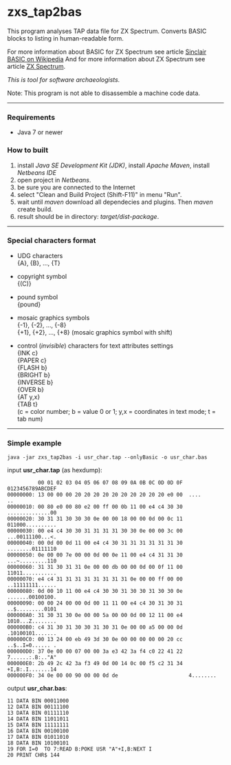 
zxs_tap2bas
===========

This program analyses TAP data file for ZX Spectrum. Converts BASIC blocks to listing in human-readable form. 

For more information about BASIC for ZX Spectrum see article
[Sinclair BASIC on Wikipedia](https://en.wikipedia.org/wiki/Sinclair_BASIC)
And for more information about ZX Spectrum see article
[ZX Spectrum](https://en.wikipedia.org/wiki/ZX_Spectrum).

*This is tool for software archaeologists.*

Note: This program is not able to disassemble a machine code data.


<hr>

### Requirements
* Java 7 or newer

### How to built
1. install *Java SE Development Kit (JDK)*, install *Apache Maven*, install *Netbeans IDE*
2. open project in *Netbeans*.
3. be sure you are connected to the Internet
4. select "Clean and Build Project (Shift-F11)" in menu "Run".
5. wait until *maven* download all dependecies and plugins. Then *maven* create build.
6. result should be in directory: *target/dist-package*.

<hr>

### Special characters format

* UDG characters<br>{A}, {B}, ..., {T}

* copyright symbol<br>{(C)}

* pound symbol<br>{pound}

* mosaic graphics symbols<br>{-1}, {-2}, ..., {-8}<br>{+1}, {+2}, ..., {+8}   (mosaic graphics symbol with shift)

* control (*invisible*) characters for text attributes settings
<br>{INK c}
<br>{PAPER c}
<br>{FLASH b}
<br>{BRIGHT b}
<br>{INVERSE b}
<br>{OVER b}
<br>{AT y,x}
<br>{TAB t}
<br>(c = color number; b = value 0 or 1; y,x = coordinates in text mode; t = tab num)

<hr>

### Simple example

    java -jar zxs_tap2bas -i usr_char.tap --onlyBasic -o usr_char.bas


input **usr_char.tap** (as hexdump):

```
          00 01 02 03 04 05 06 07 08 09 0A 0B 0C 0D 0D 0F  0123456789ABCDEF
00000000: 13 00 00 00 20 20 20 20 20 20 20 20 20 20 e0 00  ....          ..
00000010: 00 80 e0 00 80 e2 00 ff 00 0b 11 00 e4 c4 30 30  ..............00
00000020: 30 31 31 30 30 30 0e 00 00 18 00 00 0d 00 0c 11  011000..........
00000030: 00 e4 c4 30 30 31 31 31 31 30 30 0e 00 00 3c 00  ...00111100...<.
00000040: 00 0d 00 0d 11 00 e4 c4 30 31 31 31 31 31 31 30  ........01111110
00000050: 0e 00 00 7e 00 00 0d 00 0e 11 00 e4 c4 31 31 30  ...~.........110
00000060: 31 31 30 31 31 0e 00 00 db 00 00 0d 00 0f 11 00  11011...........
00000070: e4 c4 31 31 31 31 31 31 31 31 0e 00 00 ff 00 00  ..11111111......
00000080: 0d 00 10 11 00 e4 c4 30 30 31 30 30 31 30 30 0e  .......00100100.
00000090: 00 00 24 00 00 0d 00 11 11 00 e4 c4 30 31 30 31  ..$.........0101
000000A0: 31 30 31 30 0e 00 00 5a 00 00 0d 00 12 11 00 e4  1010...Z........
000000B0: c4 31 30 31 30 30 31 30 31 0e 00 00 a5 00 00 0d  .10100101.......
000000C0: 00 13 24 00 eb 49 3d 30 0e 00 00 00 00 00 20 cc  ..$..I=0...... .
000000D0: 37 0e 00 00 07 00 00 3a e3 42 3a f4 c0 22 41 22  7......:.B:.."A"
000000E0: 2b 49 2c 42 3a f3 49 0d 00 14 0c 00 f5 c2 31 34  +I,B:.I.......14
000000F0: 34 0e 00 00 90 00 00 0d de                       4........
```

output **usr_char.bas**:

```basic
11 DATA BIN 00011000
12 DATA BIN 00111100
13 DATA BIN 01111110
14 DATA BIN 11011011
15 DATA BIN 11111111
16 DATA BIN 00100100
17 DATA BIN 01011010
18 DATA BIN 10100101
19 FOR I=0  TO 7:READ B:POKE USR "A"+I,B:NEXT I
20 PRINT CHR$ 144
```

